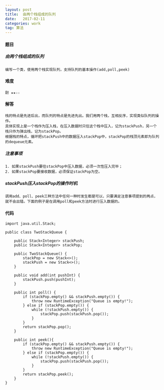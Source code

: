 ```yaml
---
layout: post
title:  由两个栈组成的队列
date:   2017-02-11
categories: work
tag: 算法
---
```

 

#### 题目 ####

##### 由两个栈组成的队列 #####


	编写一个类，使用两个栈实现队列，支持队列的基本操作(add,poll,peek)

#### 难度 ####

	尉 ★★☆☆


#### 解答 ####
 
	栈的特点是先进后出，而队列的特点是先进先出。我们用两个栈，互相反序，实现类似队列的操作。
	具体实现上是一个栈作为压入栈，在压入数据时只往这个栈中压入，记为stackPush，另一个栈只作为弹出栈，记为stackPop。
	根据栈的特点，循环把stackPush中的数据压入stackPop中，stackPop的栈顶元素即为队列的dequeue元素。

##### 注意事项 #####
		
	1. 如果stackPush要往stackPop中压入数据，必须一次性压入完毕；
	2. 如果stackPop要接收数据，必须保证stackPop为空。

##### stackPush压入stackPop的操作时机 #####
	
	调用add、poll、peek三种方法中任何一种时发生都是可以，只要满足注意事项提到的两点，就不会出错。下面的例子是在调用poll和peek方法时进行压入数据的。

#### 代码 ####
		
	import java.util.Stack;
	
	public class TwoStackQueue {

		public Stack<Integer> stackPush;
		public Stack<Integer> stackPop;
	
		public TwoStackQueue() {
			stackPop = new Stack<>();
			stackPush = new Stack<>();
		}
	
		public void add(int pushInt) {
			stackPush.push(pushInt);
		}
	
		public int poll() {
			if (stackPop.empty() && stackPush.empty()) {
				throw new RuntimeException("Queue is empty!");
			} else if (stackPop.empty()) {
				while (!stackPush.empty()) {
					stackPop.push(stackPush.pop());
				}
			}
			return stackPop.pop();
		}
		
		public int peek(){
			if (stackPop.empty() && stackPush.empty()) {
				throw new RuntimeException("Queue is empty!");
			} else if (stackPop.empty()) {
				while (!stackPush.empty()) {
					stackPop.push(stackPush.pop());
				}
			}
			return stackPop.peek();
		}
	}




























